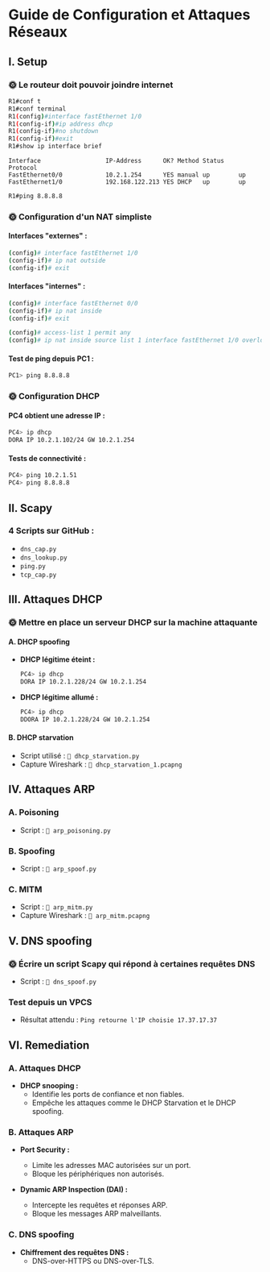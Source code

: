 
# Guide de Configuration et Attaques Réseaux

## I. Setup 

### 🌞 Le routeur doit pouvoir joindre internet

```bash
R1#conf t
R1#conf terminal
R1(config)#interface fastEthernet 1/0
R1(config-if)#ip address dhcp
R1(config-if)#no shutdown
R1(config-if)#exit
R1#show ip interface brief
```
```
Interface                  IP-Address      OK? Method Status    Protocol
FastEthernet0/0            10.2.1.254      YES manual up        up
FastEthernet1/0            192.168.122.213 YES DHCP   up        up
```

```bash
R1#ping 8.8.8.8
```

### 🌞 Configuration d'un NAT simpliste

#### Interfaces "externes" :
```bash
(config)# interface fastEthernet 1/0
(config-if)# ip nat outside
(config-if)# exit
```

#### Interfaces "internes" :
```bash
(config)# interface fastEthernet 0/0
(config-if)# ip nat inside
(config-if)# exit

(config)# access-list 1 permit any
(config)# ip nat inside source list 1 interface fastEthernet 1/0 overload
```

#### Test de ping depuis PC1 :
```bash
PC1> ping 8.8.8.8
```

### 🌞 Configuration DHCP

#### PC4 obtient une adresse IP :
```bash
PC4> ip dhcp
DORA IP 10.2.1.102/24 GW 10.2.1.254
```

#### Tests de connectivité :
```bash
PC4> ping 10.2.1.51
PC4> ping 8.8.8.8
```

## II. Scapy

### 4 Scripts sur GitHub :
- `dns_cap.py`
- `dns_lookup.py`
- `ping.py`
- `tcp_cap.py`

## III. Attaques DHCP

### 🌞 Mettre en place un serveur DHCP sur la machine attaquante

#### A. DHCP spoofing

- **DHCP légitime éteint :**  
  ```bash
  PC4> ip dhcp
  DORA IP 10.2.1.228/24 GW 10.2.1.254
  ```

- **DHCP légitime allumé :**  
  ```bash
  PC4> ip dhcp
  DDORA IP 10.2.1.228/24 GW 10.2.1.254
  ```

#### B. DHCP starvation

- Script utilisé : `📜 dhcp_starvation.py`
- Capture Wireshark : `🦈 dhcp_starvation_1.pcapng`

## IV. Attaques ARP

### A. Poisoning

- Script : `📜 arp_poisoning.py`

### B. Spoofing

- Script : `📜 arp_spoof.py`

### C. MITM

- Script : `📜 arp_mitm.py`
- Capture Wireshark : `🦈 arp_mitm.pcapng`

## V. DNS spoofing

### 🌞 Écrire un script Scapy qui répond à certaines requêtes DNS

- Script : `📜 dns_spoof.py`

### Test depuis un VPCS

- Résultat attendu : `Ping retourne l'IP choisie 17.37.17.37`

## VI. Remediation

### A. Attaques DHCP

- **DHCP snooping :**  
  - Identifie les ports de confiance et non fiables.  
  - Empêche les attaques comme le DHCP Starvation et le DHCP spoofing.

### B. Attaques ARP

- **Port Security :**  
  - Limite les adresses MAC autorisées sur un port.  
  - Bloque les périphériques non autorisés.

- **Dynamic ARP Inspection (DAI) :**  
  - Intercepte les requêtes et réponses ARP.  
  - Bloque les messages ARP malveillants.

### C. DNS spoofing

- **Chiffrement des requêtes DNS :**  
  - DNS-over-HTTPS ou DNS-over-TLS.
